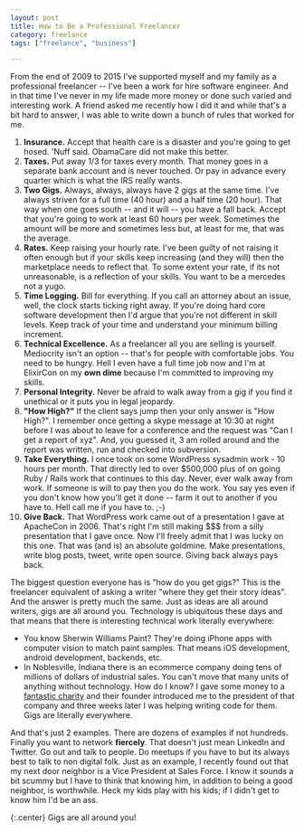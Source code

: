```yaml
---
layout: post
title: How to Be a Professional Freelancer
category: freelance
tags: ["freelance", "business"]

---
```

From the end of 2009 to 2015 I've supported myself and my family as a professional freelancer -- I've been a work for hire software engineer.  And in that time I've never in my life made more money or done such varied and interesting work.  A friend asked me recently how I did it and while that's a bit hard to answer, I was able to write down a bunch of rules that worked for me.

1.  **Insurance.**  Accept that health care is a disaster and you're going to get hosed.  'Nuff said.  ObamaCare did not make this better.
2.  **Taxes.**  Put away 1/3 for taxes every month.  That money goes in a separate bank account and is never touched.  Or pay in advance every quarter which is what the IRS really wants.
3.  **Two Gigs.**  Always, always, always have 2 gigs at the same time.  I've always striven for a full time (40 hour) and a half time (20 hour).  That way when one goes south -- and it will -- you have a fall back.  Accept that you're going to work at least 60 hours per week.  Sometimes the amount will be more and sometimes less but, at least for me, that was the average.
4.  **Rates.**  Keep raising your hourly rate.  I've been guilty of not raising it often enough but if your skills keep increasing (and they will) then the marketplace needs to reflect that.  To some extent your rate, if its not unreasonable, is a reflection of your skills.  You want to be a mercedes not a yugo.
5.  **Time Logging.**  Bill for everything.  If you call an attorney about an issue, well, the clock starts ticking right away.  If you're doing hard core software development then I'd argue that you're not different in skill levels.  Keep track of your time and understand your minimum billing increment.
6.  **Technical Excellence.**  As a freelancer all you are selling is yourself.  Mediocrity isn't an option -- that's for people with comfortable jobs.  You need to be hungry.  Hell I even have a full time job now and I'm at ElixirCon on my **own dime** because I'm committed to improving my skills.
7.  **Personal Integrity.**  Never be afraid to walk away from a gig if you find it unethical or it puts you in legal jeopardy.  
8.  **"How High?"**  If the client says jump then your only answer is "How High?".  I remember once getting a skype message at 10:30 at night before I was about to leave for a conference and the request was "Can I get a report of xyz".  And, you guessed it, 3 am rolled around and the report was written, run and checked into subversion.
9.  **Take Everything.**  I once took on some WordPress sysadmin work - 10 hours per month.  That directly led to over $500,000 plus of on going Ruby / Rails work that continues to this day.  Never, ever walk away from work.  If someone is will to pay then you do the work.  You say yes even if you don't know how you'll get it done -- farm it out to another if you have to.  Hell call me if you have to. ;-)
10. **Give Back.**  That WordPress work came out of a presentation I gave at ApacheCon in 2006.  That's right I'm still making $$$ from a silly presentation that I gave once.  Now I'll freely admit that I was lucky on this one.  That was (and is) an absolute goldmine.  Make presentations, write blog posts, tweet, write open source.  Giving back always pays back.

The biggest question everyone has is "how do you get gigs?"  This is the freelancer equivalent of asking a writer "where they get their story ideas".  And the answer is pretty much the same.  Just as ideas are all around writers, gigs are all around you.  Technology is ubiquitous these days and that means that there is interesting technical work literally everywhere:

* You know Sherwin Williams Paint?  They're doing iPhone apps with computer vision to match paint samples.  That means iOS development, android development, backends, etc.  
* In Noblesville, Indiana there is an ecommerce company doing tens of millions of dollars of industrial sales.  You can't move that many units of anything without technology.  How do I know?  I gave some money to a [fantastic charity](http://www.outreachindiana.org) and their founder introduced me to the president of that company and three weeks later I was helping writing code for them.  Gigs are literally everywhere.

And that's just 2 examples.  There are dozens of examples if not hundreds.  Finally you want to network **fiercely**.  That doesn't just mean LinkedIn and Twitter.  Go out and talk to people.  Do meetups if you have to but its always best to talk to non digital folk.  Just as an example, I recently found out that my next door neighbor is a Vice President at Sales Force.  I know it sounds a bit scummy but I have to think that knowing him, in addition to being a good neighbor, is worthwhile.  Heck my kids play with his kids; if I didn't get to know him I'd be an ass.  

{:.center}
Gigs are all around you!

